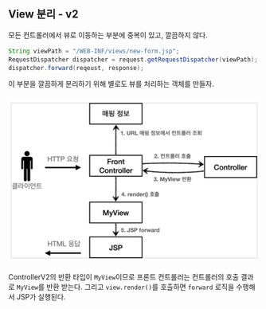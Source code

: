 ## View 분리 - v2

모든 컨트롤러에서 뷰로 이동하는 부분에 중복이 있고, 깔끔하지 않다.

```java
String viewPath = "/WEB-INF/views/new-form.jsp";
RequestDispatcher dispatcher = request.getRequestDispatcher(viewPath);
dispatcher.forward(reqeust, response);
```

이 부분을 깔끔하게 분리하기 위해 별로도 뷰를 처리하는 객체를 만들자.



#### ![image-20220815160508131](image3.png)

ControllerV2의 반환 타입이 `MyView`이므로 프론트 컨트롤러는 컨트롤러의 호출 결과로 `MyView`를 반환 받는다. 그리고 `view.render()`를 호출하면 `forward` 로직을 수행해서 JSP가 실행된다.
